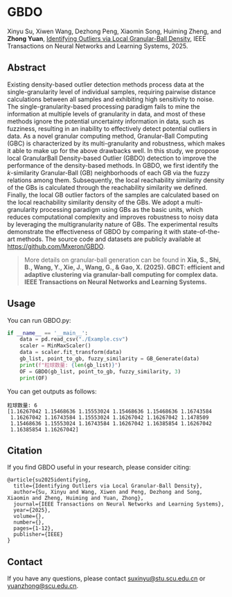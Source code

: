 # GBDO

Xinyu Su, Xiwen Wang, Dezhong Peng, Xiaomin Song, Huiming Zheng, and **Zhong Yuan**, [Identifying Outliers via Local Granular-Ball Density](https://ieeexplore.ieee.org/abstract/document/11073180), IEEE Transactions on Neural Networks and Learning Systems, 2025.

## Abstract
Existing density-based outlier detection methods process data at the single-granularity level of individual samples, requiring pairwise distance calculations between all samples and exhibiting high sensitivity to noise. The single-granularity-based processing paradigm fails to mine the information at multiple levels of granularity in data, and most of these methods ignore the potential uncertainty information in data, such as fuzziness, resulting in an inability to effectively detect potential outliers in data. As a novel granular computing method, Granular-Ball Computing (GBC) is characterized by its multi-granularity and robustness, which makes it able to make up for the above drawbacks well. In this study, we propose local GranularBall Density-based Outlier (GBDO) detection to improve the performance of the density-based methods. In GBDO, we first identify the $k$-similarity Granular-Ball (GB) neighborhoods of each GB via the fuzzy relations among them. Subsequently, the local reachability similarity density of the GBs is calculated through the reachability similarity we defined. Finally, the local GB outlier factors of the samples are calculated based on the local reachability similarity density of the GBs. We adopt a multi-granularity processing paradigm using GBs as the basic units, which reduces computational complexity and improves robustness to noisy data by leveraging the multigranularity nature of GBs. The experimental results demonstrate the effectiveness of GBDO by comparing it with state-of-the-art methods. The source code and datasets are publicly available at https://github.com/Mxeron/GBDO.

> More details on granular-ball generation can be found in **Xia, S., Shi, B., Wang, Y., Xie, J., Wang, G., & Gao, X. (2025). GBCT: efficient and adaptive clustering via granular-ball computing for complex data. IEEE Transactions on Neural Networks and Learning Systems.**

## Usage
You can run GBDO.py:
```python
if __name__ == '__main__':
    data = pd.read_csv("./Example.csv")
    scaler = MinMaxScaler()
    data = scaler.fit_transform(data)
    gb_list, point_to_gb, fuzzy_similarity = GB_Generate(data)
    print(f"粒球数量: {len(gb_list)}")
    OF = GBDO(gb_list, point_to_gb, fuzzy_similarity, 3)
    print(OF)
```
You can get outputs as follows:
```
粒球数量: 6
[1.16267042 1.15468636 1.15553024 1.15468636 1.15468636 1.16743584
 1.16267042 1.16743584 1.15553024 1.16267042 1.16267042 1.1478509
 1.15468636 1.15553024 1.16743584 1.16267042 1.16385854 1.16267042
 1.16385854 1.16267042]
```
## Citation
If you find GBDO useful in your research, please consider citing:
```
@article{su2025identifying,
  title={Identifying Outliers via Local Granular-Ball Density},
  author={Su, Xinyu and Wang, Xiwen and Peng, Dezhong and Song, Xiaomin and Zheng, Huiming and Yuan, Zhong},
  journal={IEEE Transactions on Neural Networks and Learning Systems},
  year={2025},
  volume={},
  number={},
  pages={1-12},
  publisher={IEEE}
}
```
## Contact
If you have any questions, please contact suxinyu@stu.scu.edu.cn or yuanzhong@scu.edu.cn.
